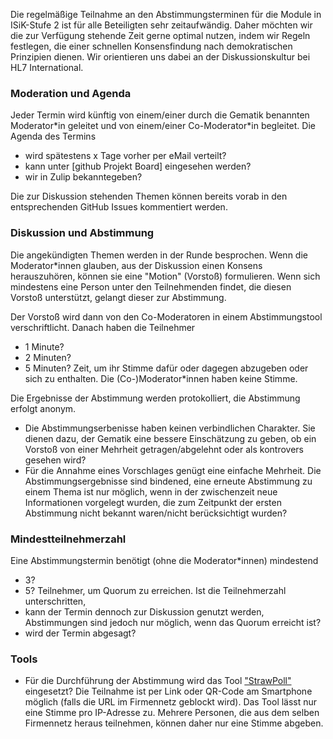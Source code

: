 Die regelmäßige Teilnahme an den Abstimmungsterminen für die Module in ISiK-Stufe 2 ist für alle Beteiligten sehr zeitaufwändig. 
Daher möchten wir die zur Verfügung stehende Zeit gerne optimal nutzen, indem wir Regeln festlegen, die einer schnellen Konsensfindung nach demokratischen Prinzipien dienen.
Wir orientieren uns dabei an der Diskussionskultur bei HL7 International.

### Moderation und Agenda
Jeder Termin wird künftig von einem/einer durch die Gematik benannten Moderator\*in geleitet und von einem/einer Co-Moderator\*in begleitet.
Die Agenda des Termins 
* wird spätestens x Tage vorher per eMail verteilt?
* kann unter [github Projekt Board] eingesehen werden?
* wir in Zulip bekanntegeben?

Die zur Diskussion stehenden Themen können bereits vorab in den entsprechenden GitHub Issues kommentiert werden.

### Diskussion und Abstimmung
Die angekündigten Themen werden in der Runde besprochen. Wenn die Moderator\*innen glauben, aus der Diskussion einen Konsens herauszuhören, 
können sie eine "Motion" (Vorstoß) formulieren. Wenn sich mindestens eine Person unter den Teilnehmenden findet, die diesen Vorstoß unterstützt, gelangt dieser zur Abstimmung.

Der Vorstoß wird dann von den Co-Moderatoren in einem Abstimmungstool verschriftlicht. Danach haben die Teilnehmer 
* 1 Minute?
* 2 Minuten?
* 5 Minuten? Zeit, um ihr Stimme dafür oder dagegen abzugeben oder sich zu enthalten.
Die (Co-)Moderator\*innen haben keine Stimme.

Die Ergebnisse der Abstimmung werden protokolliert, die Abstimmung erfolgt anonym.
* Die Abstimmungserbenisse haben keinen verbindlichen Charakter. Sie dienen dazu, der Gematik eine bessere Einschätzung zu geben, 
ob ein Vorstoß von einer Mehrheit getragen/abgelehnt oder als kontrovers gesehen wird?
* Für die Annahme eines Vorschlages genügt eine einfache Mehrheit. Die Abstimmungsergebnisse sind bindened, eine erneute Abstimmung zu einem Thema ist nur möglich, wenn in der zwischenzeit neue Informationen vorgelegt wurden, die zum Zeitpunkt der ersten Abstimmung nicht bekannt waren/nicht berücksichtigt wurden? 

### Mindestteilnehmerzahl
Eine Abstimmungstermin benötigt (ohne die Moderator\*innen) mindestend 
* 3?
* 5? Teilnehmer, um Quorum zu erreichen. 
Ist die Teilnehmerzahl unterschritten, 
* kann der Termin dennoch zur Diskussion genutzt werden, Abstimmungen sind jedoch nur möglich, wenn das Quorum erreicht ist?
* wird der Termin abgesagt? 

### Tools
* Für die Durchführung der Abstimmung wird das Tool ["StrawPoll"](https://strawpoll.com/) eingesetzt?
Die Teilnahme ist per Link oder QR-Code am Smartphone möglich (falls die URL im Firmennetz geblockt wird).
Das Tool lässt nur eine Stimme pro IP-Adresse zu. Mehrere Personen, die aus dem selben Firmennetz heraus teilnehmen, können daher nur eine Stimme abgeben.






